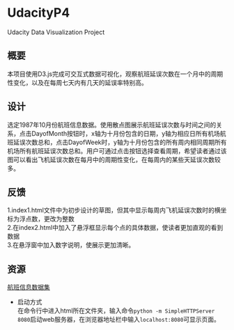 # UdacityP4
Udacity Data Visualization Project

## 概要  
本项目使用D3.js完成可交互式数据可视化，观察航班延误次数在一个月中的周期性变化，以及在每周七天内有几天的延误率特别高。
## 设计  
选定1987年10月份航班信息数据。使用散点图展示航班延误次数与时间之间的关系，点击DayofMonth按钮时，x轴为十月份包含的日期，y轴为相应日所有机场航班延误次数总和，点击DayofWeek时，y轴为十月份包含的所有周内相同周期所有机场所有航班延误次数总和。用户可通过点击按钮选择查看周期，希望读者通过该图可以看出飞机延误次数在每月中的周期性变化，在每周内的某些天延误次数较多。

## 反馈
1.index1.html文件中为初步设计的草图，但其中显示每周内飞机延误次数时的横坐标为浮点数，更改为整数  
2.在index2.html中加入了悬浮框显示每个点的具体数据，使读者更加直观的看到数据  
3.在悬浮窗中加入数字说明，使展示更加清晰。  
## 资源
[航班信息数据集](http://stat-computing.org/dataexpo/2009/the-data.html)  

- 启动方式  
在命令行中进入html所在文件夹，输入命令`python -m SimpleHTTPServer 8080`启动web服务器，在浏览器地址栏中输入`localhost:8080`可显示页面。
